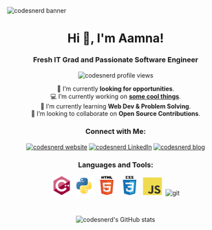 ![codesnerd banner](https://user-images.githubusercontent.com/70039999/117883176-88007e80-b2c4-11eb-8071-5531b6f0f15d.gif)

<!-- Hero Text -->
<h1 align="center">Hi 👋, I'm Aamna!</h1>
<h3 align="center">Fresh IT Grad and Passionate Software Engineer</h3>

<!-- Profile Views -->
<p align="center"> 
  <img align="center" src="https://komarev.com/ghpvc/?username=codesnerd&label=Profile%20views&color=24a8f9&style=flat" alt="codesnerd profile views"/>
</p>
<p align="center"> 
  🔭 I’m currently <b>looking for opportunities</b>.<br/>
  💻 I’m currently working on <b><a href="http://codesnerd.com/recent">some cool things</a></b>.<br/>
  🚀 I’m currently learning <b>Web Dev & Problem Solving</b>.<br/>
  🤝 I’m looking to collaborate on <b>Open Source Contributions</b>.
</p>

<!-- Connect With Me -->
<h3 align="center">Connect with Me:</h3>
<p align="center">
  <a href="https://codesnerd.com/"><img align="center" src="https://user-images.githubusercontent.com/70039999/133166623-b8fd6c6c-7de9-41eb-a515-37ae7320c7cf.png" alt="codesnerd website" width="35"/></a>
  <a href="https://www.linkedin.com/in/codesnerd/"><img align="center" src="https://user-images.githubusercontent.com/70039999/133168933-4b5c6bd3-c486-45d4-b6ee-8914ffa2e411.png" alt="codesnerd LinkedIn" width="42" height="42" /></a>
  <a href="http://blog.codesnerd.com/"><img align="center" src="https://user-images.githubusercontent.com/70039999/133170049-5021eace-fa75-4bab-9570-320225eb4dfe.png" alt="codesnerd blog" width="35"/></a>
</p>

<!-- Languages and Tools -->
<h3 align="center">Languages and Tools:</h3>
<p align="center">
  <!-- C++ -->
  <img src="https://raw.githubusercontent.com/devicons/devicon/master/icons/cplusplus/cplusplus-original.svg" alt="cplusplus" width="45"/>
  <!-- Python -->
  &nbsp;<img src="https://raw.githubusercontent.com/devicons/devicon/master/icons/python/python-original.svg" alt="python" width="45"/>
  <!-- HTML5 -->
  &nbsp;<img src="https://raw.githubusercontent.com/devicons/devicon/master/icons/html5/html5-original-wordmark.svg" alt="html5" width="45"/>
  <!-- CSS3 -->
  &nbsp;<img src="https://raw.githubusercontent.com/devicons/devicon/master/icons/css3/css3-original-wordmark.svg" alt="css3" width="45"/>
  <!-- JavaScript -->
  &nbsp;<img src="https://raw.githubusercontent.com/devicons/devicon/master/icons/javascript/javascript-original.svg" alt="javascript" width="45" height="42"/>
  <!-- Git -->
  &nbsp;<img src="https://www.vectorlogo.zone/logos/git-scm/git-scm-icon.svg" alt="git" width="45" height="42"/>
</p>
<br/>

<!-- GitHub Stats -->
<p align="center">
  <img src="https://github-readme-stats.vercel.app/api?username=codesnerd&theme=github_dark&count_private=true&include_all_commits=true" alt="codesnerd's GitHub stats" />
</p>
